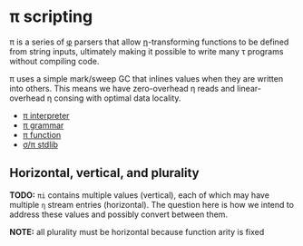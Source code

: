 # π scripting
π is a series of [φ](phi.md) parsers that allow [η](eta.md)-transforming functions to be defined from string inputs, ultimately making it possible to write many τ programs without compiling code.

π uses a simple mark/sweep GC that inlines values when they are written into others. This means we have zero-overhead η reads and linear-overhead η consing with optimal data locality.

+ [π interpreter](pi-int.md)
+ [π grammar](pi-phi.md)
+ [π function](pi-fn.md)
+ [σ/π stdlib](sigma-pi-stdlib.md)


## Horizontal, vertical, and plurality
**TODO:** `πi` contains multiple values (vertical), each of which may have multiple `η` stream entries (horizontal). The question here is how we intend to address these values and possibly convert between them.

**NOTE:** all plurality must be horizontal because function arity is fixed
